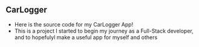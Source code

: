 ## CarLogger
- Here is the source code for my CarLogger App!
- This is a project I started to begin my journey as a Full-Stack developer, and to hopefulyl make a useful app for myself and others
